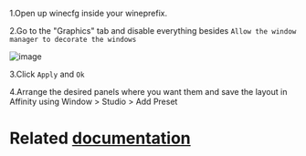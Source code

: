 1.Open up winecfg inside your wineprefix.

2.Go to the "Graphics" tab and disable everything besides `Allow the window manager to decorate the windows` 

![image](https://github.com/user-attachments/assets/3e45cc15-c285-4fc6-b4cc-0de7da123cb7)

3.Click `Apply` and `Ok`

4.Arrange the desired panels where you want them and save the layout in Affinity using Window > Studio > Add Preset

# Related [documentation](https://affinity.liz.pet/docs/misc-troubleshooting.html#rearranging-panels)
